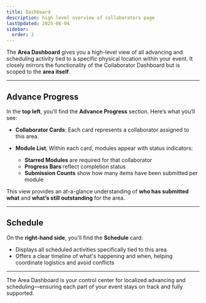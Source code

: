 ```yaml
---
title: Dashboard
description: high level overview of collaborators page
lastUpdated: 2025-06-04
sidebar:
  order: 2
---
```


The **Area Dashboard** gives you a high-level view of all advancing and scheduling activity tied to a specific physical location within your event. It closely mirrors the functionality of the Collaborator Dashboard but is scoped to the **area itself**.

---

## Advance Progress

In the **top left**, you’ll find the **Advance Progress** section. Here’s what you’ll see:

- **Collaborator Cards**:
  Each card represents a collaborator assigned to this area.

- **Module List**:
  Within each card, modules appear with status indicators:

  - **Starred Modules** are required for that collaborator
  - **Progress Bars** reflect completion status
  - **Submission Counts** show how many items have been submitted per module

This view provides an at-a-glance understanding of **who has submitted what** and **what’s still outstanding** for the area.

---

## Schedule

On the **right-hand side**, you'll find the **Schedule** card:

- Displays all scheduled activities specifically tied to this area
- Offers a clear timeline of what's happening and when, helping coordinate logistics and avoid conflicts

---

The Area Dashboard is your control center for localized advancing and scheduling—ensuring each part of your event stays on track and fully supported.
